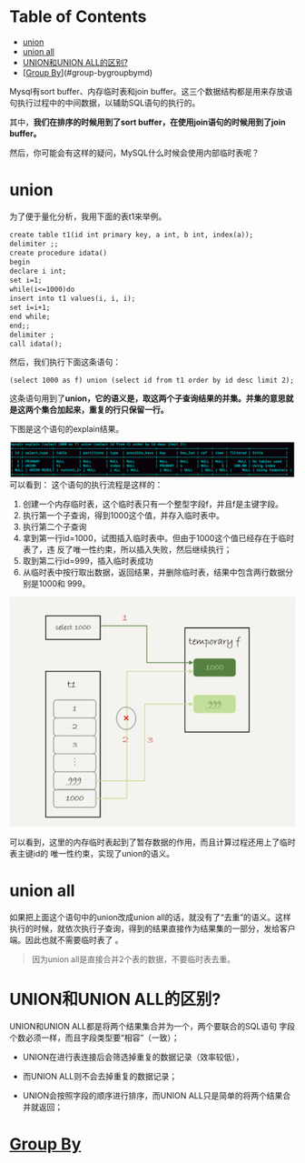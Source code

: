 # Table of Contents

* [union](#union)
* [union all](#union-all)
* [UNION和UNION ALL的区别?](#union和union-all的区别)
* [[Group By](GroupBy.md)](#group-bygroupbymd)




Mysql有sort buffer、内存临时表和join buffer。这三个数据结构都是用来存放语句执行过程中的中间数据，以辅助SQL语句的执行的。

其中，**我们在排序的时候用到了sort buffer，在使用join语句的时候用到了join buffer。**

然后，你可能会有这样的疑问，MySQL什么时候会使用内部临时表呢？  



# union 

为了便于量化分析，我用下面的表t1来举例。

```mysql
create table t1(id int primary key, a int, b int, index(a));
delimiter ;;
create procedure idata()
begin
declare i int;
set i=1;
while(i<=1000)do
insert into t1 values(i, i, i);
set i=i+1;
end while;
end;;
delimiter ;
call idata();
```



然后，我们执行下面这条语句：

```mysql
(select 1000 as f) union (select id from t1 order by id desc limit 2);
```

这条语句用到了**union，它的语义是，取这两个子查询结果的并集。并集的意思就是这两个集合加起来，重复的行只保留一行。**

下图是这个语句的explain结果。

![image-20220727145428525](.images/image-20220727145428525.png)
可以看到：
这个语句的执行流程是这样的：



1. 创建一个内存临时表，这个临时表只有一个整型字段f，并且f是主键字段。
2. 执行第一个子查询，得到1000这个值，并存入临时表中。
3.  执行第二个子查询  
   1. 拿到第一行id=1000，试图插入临时表中。但由于1000这个值已经存在于临时表了，违
      反了唯一性约束，所以插入失败，然后继续执行；
   2. 取到第二行id=999，插入临时表成功  
4. 从临时表中按行取出数据，返回结果，并删除临时表，结果中包含两行数据分别是1000和
   999。  

![image-20220727145624839](.images/image-20220727145624839.png)



可以看到，这里的内存临时表起到了暂存数据的作用，而且计算过程还用上了临时表主键id的
唯一性约束，实现了union的语义。  



# union all

如果把上面这个语句中的union改成union all的话，就没有了“去重”的语义。这样执行的时候，就依次执行子查询，得到的结果直接作为结果集的一部分，发给客户端。因此也就不需要临时表了  。

> 因为union all是直接合并2个表的数据，不要临时表去重。

# UNION和UNION ALL的区别?

UNION和UNION ALL都是将两个结果集合并为一个，两个要联合的SQL语句 字段个数必须一样，而且字段类型要“相容”（一致）；

+ UNION在进行表连接后会筛选掉重复的数据记录（效率较低），

+ 而UNION ALL则不会去掉重复的数据记录；
+ UNION会按照字段的顺序进行排序，而UNION ALL只是简单的将两个结果合并就返回；


# [Group By](GroupBy.md)


